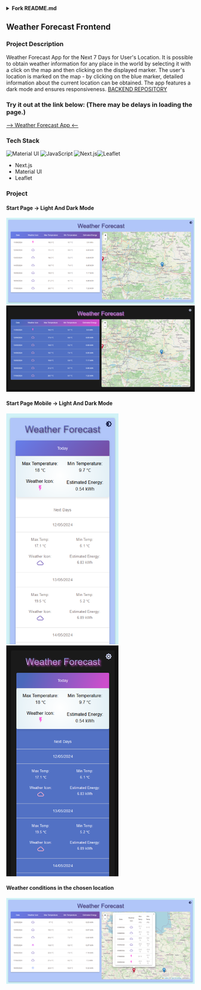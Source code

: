 <details><summary><b>Fork README.md</b></summary>
# Next.js Hello World


This example shows the most basic idea behind Next. We have 2 pages: `src/pages/index.js` and `src/pages/about.js`. The former responds to `/` requests and the latter to `/about`. Using `next/link` you can add hyperlinks between them with universal routing capabilities.

The app in this repo is deployed at https://next-js.onrender.com.

## Deploy as Node Web Service

Click the button below to deploy this app on Render.

[![Deploy to Render](https://render.com/images/deploy-to-render-button.svg)](https://render.com/deploy)


## Deploy as Static Site

1. Modify the code:
    1. In `render.yaml`, replace the definition of the service named `next-js` with the definition that is commented out.
    2. In `next.config.mjs`, uncomment the line that sets `output: "export"`.

2. Commit the code changes to your repository.

3. Click the Deploy to Render button.
</details>

## Weather Forecast Frontend
### Project Description 
Weather Forecast App for the Next 7 Days for User's Location. It is possible to obtain weather information for any place in the world by selecting it with a click on the map and then clicking on the displayed marker. The user's location is marked on the map - by clicking on the blue marker, detailed information about the current location can be obtained. The app features a dark mode and ensures responsiveness. 
<a href="https://github.com/soberyoda/WeatherApp">BACKEND REPOSITORY</a>

### Try it out at the link below: (There may be delays in loading the page.)

<a href="https://weatherappfrontend-gd5m.onrender.com/">--> Weather Forecast App <--</a>

### Tech Stack
<div >
<img width="50" src="https://user-images.githubusercontent.com/25181517/189716630-fe6c084c-6c66-43af-aa49-64c8aea4a5c2.png" alt="Material UI" title="Material UI"/>	<img width="50" src="https://user-images.githubusercontent.com/25181517/117447155-6a868a00-af3d-11eb-9cfe-245df15c9f3f.png" alt="JavaScript" title="JavaScript"/>
<img width="50" src="https://github.com/marwin1991/profile-technology-icons/assets/136815194/5f8c622c-c217-4649-b0a9-7e0ee24bd704" alt="Next.js" title="Next.js"/><img width="50" src="https://pbs.twimg.com/profile_images/1510602617700950021/K4IoVubu_400x400.jpg" alt="Leaflet" title="Leaflet"/>
</div>
<ul>
    <li>Next.js</li>
    <li>Material UI</li>
    <li>Leaflet</li>
</ul>

### Project 
#### Start Page -> Light And Dark Mode
<img width="600" src="./assets/map_git.png" alt="page_light_Mode" title = "Page_light_mode"/>
<img width="600" src="./assets/map_git_dark.png" alt="page_dark_Mode" title = "Page_dark_mode"/>

#### Start Page Mobile -> Light And Dark Mode
<img width="300" src="./assets/responsive.png" alt="page_light_Mode" title = "Page_light_mode"/>
<img width="300" src="./assets/responsive_dark.png" alt="page_dark_Mode" title = "Page_dark_mode"/>

#### Weather conditions in the chosen location
<img width="600" src="./assets/map_one_more.png" alt="map" title = "Map"/>
